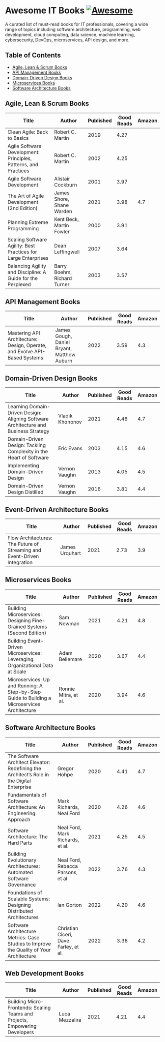 # Awesome IT Books [![Awesome](https://awesome.re/badge.svg)](https://awesome.re)
A curated list of must-read books for IT professionals, covering a wide range of topics including software architecture, programming, web development, cloud computing, data science, machine learning, cybersecurity, DevOps, microservices, API design, and more.

## Table of Contents
  - [Agile, Lean & Scrum Books](#agile-lean--scrum-books)
  - [API Management Books](#api-management-books)
  - [Domain-Driven Design Books](#domain-driven-design-books)  
  - [Microservices Books](#microservices-books)
  - [Software Architecture Books](#software-architecture-books)


## Agile, Lean & Scrum Books

| Title                                                           | Author                      | Published | Good Reads | Amazon |
|-----------------------------------------------------------------|-----------------------------|-----------|------------|--------|
| Clean Agile: Back to Basics                                     | Robert C. Martin            | 2019      | 4.27       |        |
| Agile Software Development: Principles, Patterns, and Practices | Robert C. Martin            | 2002      | 4.25       |        |
| Agile Software Development                                      | Alistair Cockburn           | 2001      | 3.97       |        |
| The Art of Agile Development (2nd Edition)                      | James Shore, Shane Warden   | 2021      | 3.98       | 4.7    |
| Planning Extreme Programming                                    | Kent Beck, Martin Fowler    | 2000      | 3.91       |        |
| Scaling Software Agility: Best Practices for Large Enterprises  | Dean Leffingwell            | 2007      | 3.64       |        |
| Balancing Agility and Discipline: A Guide for the Perplexed     | Barry Boehm, Richard Turner | 2003      | 3.57       |        |


## API Management Books

| Title                                                                     | Author                                     | Published | Good Reads | Amazon |
| ------------------------------------------------------------------------- | -------------------------------------------| --------- | ---------- | ------ |
| Mastering API Architecture: Design, Operate, and Evolve API-Based Systems | James Gough, Daniel Bryant, Matthew Auburn | 2022      | 3.59       | 4.3    |


## Domain-Driven Design Books

| Title                                                                                | Author           | Published   | Good Reads  | Amazon  |
|--------------------------------------------------------------------------------------|------------------|-------------|-------------|---------|
| Learning Domain-Driven Design: Aligning Software Architecture and Business Strategy  | Vladik Khononov  | 2021        | 4.46        | 4.7     |
| Domain-Driven Design: Tackling Complexity in the Heart of Software                   | Eric Evans       | 2003        | 4.15        | 4.6     |
| Implementing Domain-Driven Design                                                    | Vernon Vaughn    | 2013        | 4.05        | 4.5     |
| Domain-Driven Design Distilled                                                       | Vernon Vaughn    | 2016        | 3.81        | 4.4     |


## Event-Driven Architecture Books

| Title                                                                      | Author          | Published   | Good Reads | Amazon |
|----------------------------------------------------------------------------|-----------------|-------------|------------|--------|
| Flow Architectures: The Future of Streaming and Event-Driven Integration   | James Urquhart  | 2021        | 2.73       | 3.9    |


## Microservices Books

| Title                                                                                        | Author               | Published | Good Reads | Amazon |
|----------------------------------------------------------------------------------------------|----------------------|-----------|------------|--------|
| Building Microservices: Designing Fine-Grained Systems (Second Edition)                      | Sam Newman           | 2021      | 4.21       | 4.8    |
| Building Event-Driven Microservices: Leveraging Organizational Data at Scale                 | Adam Bellemare       | 2020      | 3.67       | 4.4    |
| Microservices: Up and Running: A Step-by-Step Guide to Building a Microservices Architecture | Ronnie Mitra, et al. | 2020      | 3.94       | 4.6    |

## Software Architecture Books

| Title                                                                                      | Author                                | Published | Good Reads | Amazon |
|--------------------------------------------------------------------------------------------|---------------------------------------|-----------|------------|--------|
| The Software Architect Elevator: Redefining the Architect’s Role in the Digital Enterprise | Gregor Hohpe                          | 2020      | 4.41       | 4.7    |
| Fundamentals of Software Architecture: An Engineering Approach                             | Mark Richards, Neal Ford              | 2020      | 4.26       | 4.6    |
| Software Architecture: The Hard Parts                                                      | Neal Ford, Mark Richards, et al.      | 2021      | 4.25       | 4.5    |
| Building Evolutionary Architectures: Automated Software Governance                         | Neal Ford, Rebecca Parsons, et al     | 2022      | 3.76       | 4.3    |
| Foundations of Scalable Systems: Designing Distributed Architectures                       | Ian Gorton                            | 2022      | 4.20       | 4.6    |
| Software Architecture Metrics: Case Studies to Improve the Quality of Your Architecture    | Christian Ciceri, Dave Farley, et al. | 2022      | 3.38       | 4.2    |

## Web Development Books
| Title                                                                                   | Author         | Published | Good Reads | Amazon |
|-----------------------------------------------------------------------------------------|----------------|-----------|------------|--------|
| Building Micro-Frontends: Scaling Teams and Projects, Empowering Developers             | Luca Mezzalira | 2021      | 4.21       | 4.4    |